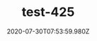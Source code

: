 ---
title: test-425
date: 2020-07-30T07:53:59.980Z
banner_subcontent: asdfsf
category: Fact sheets
focus: Support for leaders, colleagues and staff
role: Health or wellbeing lead
organisation_size: Micro (<10 employees)
industry: Environment & agriculture
content: Lorem ipsum dolor sit amet, consectetur adipiscing elit, sed do eiusmod tempor incididunt ut labore et dolore magna aliqua. Ut enim ad minim veniam, quis nostrud exercitation ullamco laboris nisi ut aliquip ex ea commodo consequat. Duis aute irure dolor in reprehenderit in voluptate velit esse cillum dolore eu fugiat nulla pariatur. Excepteur sint occaecat cupidatat non proident, sunt in culpa qui officia deserunt mollit anim id est laborum.
---